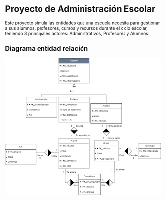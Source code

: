 # Proyecto de Administración Escolar

Este proyecto simula las entidades que una escuela necesita para gestionar a sus alumnos, profesores, cursos y recursos durante el ciclo escolar, teniendo 3 principales actores: Administrativos, Profesores y Alumnos.

## Diagrama entidad relación

![Diagrama](/DiagramaER.png)
